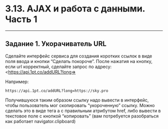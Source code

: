 # 3.13. AJAX и работа с данными. Часть 1

---

## Задание 1. Укорачиватель URL

Сделайте интерфейс сервиса для создания коротких ссылок в виде поля ввода и кнопки “Сделать покороче”. После нажатия на кнопку, если url корректный, сделайте запрос по адресу: <https://api.1pt.co/addURL?long=<URL>>

Например:

```
https://api.1pt.co/addURL?long=https://sky.pro
```

Получившуюся таким образом ссылку надо вывести в интерфейс, чтобы пользователь мог скопировать “укороченную” ссылку.
Можно сделать это в виде тега a с правильным атрибутом href, либо вывести в текстовое поле с кнопкой “копировать” (вам потребуется разобраться как работает navigator.clipboard)
